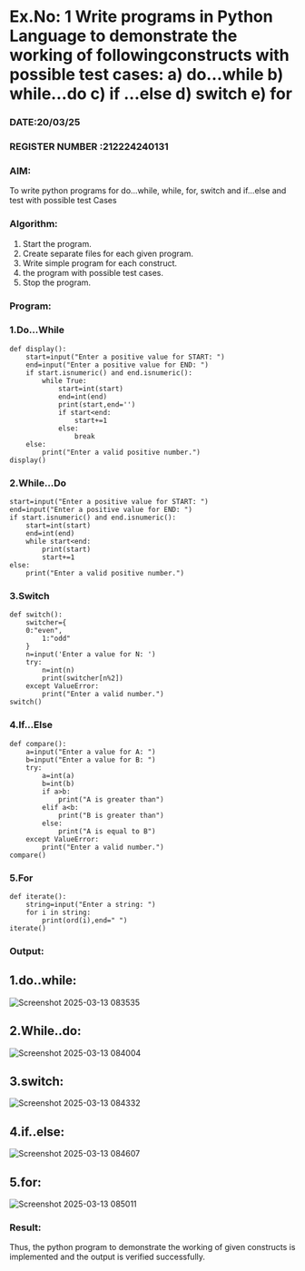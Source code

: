 # Ex.No: 1 Write programs in Python Language to demonstrate the working of followingconstructs with possible test cases: a) do…while b) while…do c) if …else d) switch e) for 

### DATE:20/03/25                                                                    
### REGISTER NUMBER :212224240131 

### AIM:  
To write python programs for do…while, while, for, switch and if…else and test with possible test 
Cases 

### Algorithm:
1. Start the program.
2. Create separate files for each given program.
3. Write simple program for each construct.
4.  the program with possible test cases.
5. Stop the program.
### Program:
### 1.Do...While
```
def display(): 
    start=input("Enter a positive value for START: ") 
    end=input("Enter a positive value for END: ") 
    if start.isnumeric() and end.isnumeric(): 
        while True: 
            start=int(start) 
            end=int(end) 
            print(start,end='') 
            if start<end: 
                start+=1 
            else: 
                break 
    else: 
        print("Enter a valid positive number.") 
display()

```
### 2.While...Do
```
start=input("Enter a positive value for START: ")
end=input("Enter a positive value for END: ")
if start.isnumeric() and end.isnumeric(): 
    start=int(start) 
    end=int(end) 
    while start<end: 
        print(start) 
        start+=1 
else:
    print("Enter a valid positive number.")

```
### 3.Switch
```
def switch(): 
    switcher={ 
    0:"even", 
        1:"odd" 
    } 
    n=input('Enter a value for N: ')
    try: 
        n=int(n) 
        print(switcher[n%2]) 
    except ValueError: 
        print("Enter a valid number.")
switch()

```
### 4.If...Else
```
def compare(): 
    a=input("Enter a value for A: ") 
    b=input("Enter a value for B: ") 
    try: 
        a=int(a) 
        b=int(b) 
        if a>b: 
            print("A is greater than") 
        elif a<b: 
            print("B is greater than") 
        else: 
            print("A is equal to B") 
    except ValueError: 
        print("Enter a valid number.")
compare()

```
### 5.For
```
def iterate(): 
    string=input("Enter a string: ")
    for i in string: 
        print(ord(i),end=" ")
iterate()

```
### Output:
## 1.do..while:
![Screenshot 2025-03-13 083535](https://github.com/user-attachments/assets/78bf7c0e-78d2-4363-9539-294a1b1c78ab)
## 2.While..do:

![Screenshot 2025-03-13 084004](https://github.com/user-attachments/assets/980721da-3964-4354-a6a4-b1169fb9361b)
## 3.switch:

![Screenshot 2025-03-13 084332](https://github.com/user-attachments/assets/49a0c523-27ef-4789-9917-c3fbde05c9b0)

## 4.if..else:
![Screenshot 2025-03-13 084607](https://github.com/user-attachments/assets/7a1f2f2f-b761-4537-80f6-77dd5cf1211d)
 ## 5.for:
 ![Screenshot 2025-03-13 085011](https://github.com/user-attachments/assets/52361184-0521-4a6d-9e8a-29fb73ff4e2a)




### Result:
Thus, the python program to demonstrate the working of given constructs is implemented and the output is verified successfully.


